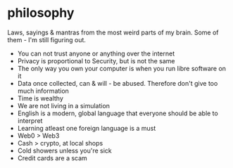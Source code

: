 # philosophy

Laws, sayings & mantras from the most weird parts of my brain. Some of them - I'm still figuring out.

- You can not trust anyone or anything over the internet
- Privacy is proportional to Security, but is not the same
- The only way you own your computer is when you run libre software on it
- Data once collected, can & will - be abused. Therefore don't give too much information
- Time is wealthy
- We are not living in a simulation
- English is a modern, global language that everyone should be able to interpret
- Learning atleast one foreign language is a must
- Web0 > Web3
- Cash > crypto, at local shops
- Cold showers unless you're sick
- Credit cards are a scam

